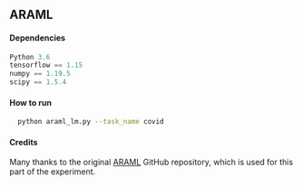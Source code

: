 ## ARAML

#### Dependencies
```python
Python 3.6
tensorflow == 1.15
numpy == 1.19.5
scipy == 1.5.4
```

#### How to run
```sh
  python araml_lm.py --task_name covid
```

#### Credits

Many thanks to the original [ARAML](https://github.com/kepei1106/ARAML) GitHub repository, which is used for this part of the experiment.
